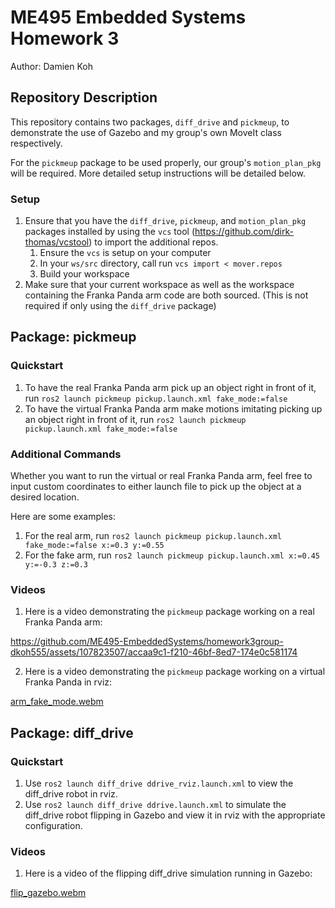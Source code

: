 # ME495 Embedded Systems Homework 3
Author: Damien Koh

## Repository Description
This repository contains two packages, `diff_drive` and `pickmeup`, to demonstrate the use of Gazebo and my group's own MoveIt class respectively.

For the `pickmeup` package to be used properly, our group's `motion_plan_pkg` will be required. More detailed setup instructions will be detailed below.

### Setup
1. Ensure that you have the `diff_drive`, `pickmeup`, and `motion_plan_pkg` packages installed by using the `vcs` tool (https://github.com/dirk-thomas/vcstool) to import the additional repos.
    1. Ensure the `vcs` is setup on your computer
    2. In your `ws/src` directory, call run `vcs import < mover.repos`
    3. Build your workspace
2. Make sure that your current workspace as well as the workspace containing the Franka Panda arm code are both sourced. (This is not required if only using the  `diff_drive` package)

## Package: pickmeup

### Quickstart
1. To have the real Franka Panda arm pick up an object right in front of it, run `ros2 launch pickmeup pickup.launch.xml fake_mode:=false`
2. To have the virtual Franka Panda arm make motions imitating picking up an object right in front of it, run `ros2 launch pickmeup pickup.launch.xml fake_mode:=false`

### Additional Commands
Whether you want to run the virtual or real Franka Panda arm, feel free to input custom coordinates to either launch file to pick up the object at a desired location.

Here are some examples:
1. For the real arm, run `ros2 launch pickmeup pickup.launch.xml fake_mode:=false x:=0.3 y:=0.55`
2. For the fake arm, run `ros2 launch pickmeup pickup.launch.xml x:=0.45 y:=-0.3 z:=0.3`

### Videos

1. Here is a video demonstrating the `pickmeup` package working on a real Franka Panda arm:

https://github.com/ME495-EmbeddedSystems/homework3group-dkoh555/assets/107823507/accaa9c1-f210-46bf-8ed7-174e0c581174

2. Here is a video demonstrating the `pickmeup` package working on a virtual Franka Panda in rviz:

[arm_fake_mode.webm](https://github.com/ME495-EmbeddedSystems/homework3group-dkoh555/assets/107823507/6ca3d120-c343-4d1e-8788-496cd8be1b8e)


## Package: diff_drive

### Quickstart
1. Use `ros2 launch diff_drive ddrive_rviz.launch.xml` to view the diff_drive robot in rviz.
2. Use `ros2 launch diff_drive ddrive.launch.xml` to simulate the diff_drive robot flipping in Gazebo and view it in rviz with the appropriate configuration.

### Videos

1. Here is a video of the flipping diff_drive simulation running in Gazebo:

[flip_gazebo.webm](https://github.com/ME495-EmbeddedSystems/homework3group-dkoh555/assets/107823507/e3e66b39-a0ae-4b3d-9262-d0ebbe80d854)
